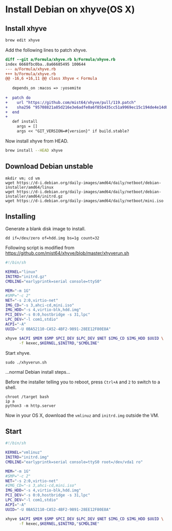 # Install Debian on xhyve(OS X)

## Install xhyve

```bash
brew edit xhyve
```

Add the following lines to patch xhyve.

```patch
diff --git a/Formula/xhyve.rb b/Formula/xhyve.rb
index 6668fbc0ba..8a66685495 100644
--- a/Formula/xhyve.rb
+++ b/Formula/xhyve.rb
@@ -16,6 +16,11 @@ class Xhyve < Formula
 
   depends_on :macos => :yosemite
 
+  patch do
+    url "https://github.com/mist64/xhyve/pull/119.patch"
+    sha256 "95708821a85d216e3e6adfe0a6f85b435cc51a9969ec15c194de4e14d0ac45b3"
+  end
+
   def install
     args = []
     args << "GIT_VERSION=#{version}" if build.stable?
```

Now install xhyve from HEAD.

```bash
brew install --HEAD xhyve
```

## Download Debian unstable

```
mkdir vm; cd vm
wget https://d-i.debian.org/daily-images/amd64/daily/netboot/debian-installer/amd64/linux
wget https://d-i.debian.org/daily-images/amd64/daily/netboot/debian-installer/amd64/initrd.gz
wget https://d-i.debian.org/daily-images/amd64/daily/netboot/mini.iso
```

## Installing

Generate a blank disk image to install.
```
dd if=/dev/zero of=hdd.img bs=1g count=32
```

Following script is modified from https://github.com/mist64/xhyve/blob/master/xhyverun.sh

```bash
#!/bin/sh

KERNEL="linux"
INITRD="initrd.gz"
CMDLINE="earlyprintk=serial console=ttyS0"

MEM="-m 1G"
#SMP="-c 2"
NET="-s 2:0,virtio-net"
IMG_CD="-s 3,ahci-cd,mini.iso"
IMG_HDD="-s 4,virtio-blk,hdd.img"
PCI_DEV="-s 0:0,hostbridge -s 31,lpc"
LPC_DEV="-l com1,stdio"
ACPI="-A"
UUID="-U 0BA52110-CA52-4BF2-9891-28EE12F80E8A"

xhyve $ACPI $MEM $SMP $PCI_DEV $LPC_DEV $NET $IMG_CD $IMG_HDD $UUID \
      -f kexec,$KERNEL,$INITRD,"$CMDLINE"
```

Start xhyve.
```
sudo ./xhyverun.sh
```

...normal Debian install steps...

Before the installer telling you to reboot, press `Ctrl+A` and `2` to switch to a shell.

```
chroot /target bash
ip a
python3 -m http.server
```

Now in your OS X, download the `vmlinuz` and `initrd.img` outside the VM.

## Start

```bash
#!/bin/sh

KERNEL="vmlinuz"
INITRD="initrd.img"
CMDLINE="earlyprintk=serial console=ttyS0 root=/dev/vda1 ro"

MEM="-m 1G"
#SMP="-c 2"
NET="-s 2:0,virtio-net"
#IMG_CD="-s 3,ahci-cd,mini.iso"
IMG_HDD="-s 4,virtio-blk,hdd.img"
PCI_DEV="-s 0:0,hostbridge -s 31,lpc"
LPC_DEV="-l com1,stdio"
ACPI="-A"
UUID="-U 0BA52110-CA52-4BF2-9891-28EE12F80E8A"

xhyve $ACPI $MEM $SMP $PCI_DEV $LPC_DEV $NET $IMG_CD $IMG_HDD $UUID \
      -f kexec,$KERNEL,$INITRD,"$CMDLINE"
```
